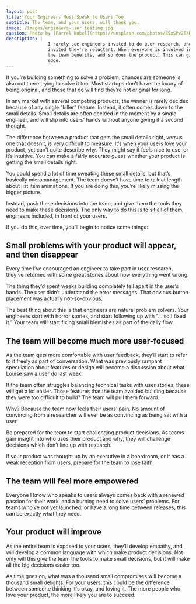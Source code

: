 ```yaml
---
layout: post
title: Your Engineers Must Speak to Users Too
subtitle: The team, and your users, will thank you.
image: /images/engineers-user-testing.jpg
caption: Photo by [Farrel Nobel](https://unsplash.com/photos/Z9xSPv2TXDc)
description: |
                I rarely see engineers invited to do user research, and even when they are
                invited they're reluctant. When everyone is involved in speaking to users,
                the team benefits, and so does the product. This can give your product the
                edge.
---
```


If you’re building something to solve a problem, chances are someone is also out
there trying to solve it too. Most startups don’t have the luxury of being
original, and those that do will find they’re not original for long.

In any market with several competing products, the winner is rarely decided
because of any single “killer” feature. Instead, it often comes down to the
small details. Small details are often decided in the moment by a single
engineer, and will slip into users’ hands without anyone giving it a second
thought.

The difference between a product that gets the small details right, versus one
that doesn’t, is very difficult to measure. It’s when your users love your
product, yet can’t quite describe why. They might say it feels nice to use, or
it’s intuitive. You can make a fairly accurate guess whether your product is
getting the small details right.

You could spend a lot of time sweating these small details, but that’s basically
micromanagement. The team doesn’t have time to talk at length about list item
animations. If you are doing this, you’re likely missing the bigger picture.

Instead, push these decisions into the team, and give them the tools they need
to make these decisions. The only way to do this is to sit all of them,
engineers included, in front of your users.

If you do this, over time, you’ll begin to notice some things:

## Small problems with your product will appear, and then disappear

Every time I’ve encouraged an engineer to take part in user research, they’ve
returned with some great stories about how everything went wrong.

The thing they’d spent weeks building completely fell apart in the user’s hands.
The user didn’t understand the error messages. That obvious button placement was
actually not-so-obvious.

The best thing about this is that engineers are natural problem solvers. Your
engineers start with horror stories, and start following up with “… so I fixed
it.” Your team will start fixing small blemishes as part of the daily flow.

## The team will become much more user-focused

As the team gets more comfortable with user feedback, they’ll start to refer to
it freely as part of conversation. What was previously rampant speculation about
features or design will become a discussion about what Louise saw a user do last
week.

If the team often struggles balancing technical tasks with user stories, these
will get a lot easier. Those features that the team avoided building because
they were too difficult to build? The team will pull them forward.

Why? Because the team now feels their users’ pain. No amount of convincing
from a researcher will ever be as convincing as being sat with a user.

Be prepared for the team to start challenging product decisions. As teams gain
insight into who uses their product and why, they will challenge decisions which
don’t line up with research.

If your product was thought up by an executive in a boardroom, or it has a weak
reception from users, prepare for the team to lose faith.

## The team will feel more empowered

Everyone I know who speaks to users always comes back with a renewed passion for
their work, and a burning need to solve users’ problems. For teams who’ve not
yet launched, or have a long time between releases, this can be exactly what
they need.

## Your product will improve

As the entire team is exposed to your users, they’ll develop empathy, and will
develop a common language with which make product decisions. Not only will this
give the team the tools to make small decisions, but it will make all the big
decisions easier too.

As time goes on, what was a thousand small compromises will become a thousand
small delights. For your users, this could be the difference between someone
thinking it's okay, and loving it. The more people who love your product, the
more likely you are to succeed.
